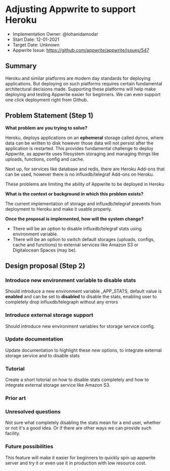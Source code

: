 # Adjusting Appwrite to support Heroku <!-- What do you want to call your `awesome_feature`? -->

- Implementation Owner: @lohanidamodar
- Start Date: 12-01-2021
- Target Date: Unknown
- Appwrite Issue:
  https://github.com/appwrite/appwrite/issues/547

## Summary

[summary]: #summary

<!-- Brief explanation of the proposed contribution. Write your answer below. -->

Heroku and similar platforms are modern day standards for deploying applications. But deploying on such platforms requires certain fundamental architectural decisions made. Supporting these platforms will help make deploying and testing Appwrite easier for beginners. We can even support one click deployment right from Github.

## Problem Statement (Step 1)

[problem-statement]: #problem-statement

**What problem are you trying to solve?**

<!-- Write your answer below. -->
Heroku, deploys applications on an **ephemeral** storage called dynos, where data can be written to disk however those data will not persist after the application is restarted. This provides fundamental challenge to deploy Appwrite, as appwrite uses filesystem storaging and managing things like uploads, functions, config and cache.

Next up, for services like database and redis, there are Heroku Add-ons that can be used, however there is no influxdb/telegraf Add-ons on Heroku.

These problems are limiting the ability of Appwrite to be deployed in Heroku


**What is the context or background in which this problem exists?**

<!-- Write your answer below. -->

The current implementation of storage and influxdb/telegraf prevents from deployment to Heroku and make it usable properly.

**Once the proposal is implemented, how will the system change?**

<!-- Write your answer below. -->

- There will be an option to disable influxdb/telegraf stats using environment variable.
- There will be an option to switch default storages (uploads, configs, cache and functions) to external services like Amazon S3 or Digitalocean Spaces (may be).

<!-- Please avoid discussing your proposed solution. -->

## Design proposal (Step 2)

[design-proposal]: #design-proposal

### Introduce new environment variable to disable stats
Should introduce a new environment variable _APP_STATS, default value is **enabled** and can be set to **disabled** to disable the stats, enabling user to completely drop influxdb/telegraph without any errors

### Introduce external storage support
Should introduce new environment variables for storage service config.

### Update documentation
Update documentation to highlight these new options, to integrate external storage service and to disable stats

### Tutorial
Create a short totorial on how to disable stats completely and how to integrate external storage service like Amazon S3.

<!--
This is the technical portion of the RFC. Explain the design in sufficient detail keeping in mind the following:

- Its interaction with other parts of the system is clear
- It is reasonably clear how the contribution would be implemented
- Dependencies on libraries, tools, projects or work that isn't yet complete
- New API routes that need to be created or modifications to the existing routes (if needed)
- Any breaking changes and ways in which we can ensure backward compatibility.
- Use Cases
- Goals
- Deliverables
- Changes to documentation
- Ways to scale the solution

Ensure that you include examples, code-snippets etc. to allow the community to understand the proposed solution. **It would be best if the examples use naming conventions that you intend to use during the actual implementation so that changes can be suggested early on during the development.**

Write your answer below.

-->

### Prior art

[prior-art]: #prior-art

<!--

Discuss prior art, both the good and the bad, in relation to this proposal. A
few examples of what this can include are:

- Does this functionality exist in other software and what experience has their
  community had?
- For other teams: What lessons can we learn from what other communities have
  done here?
- Papers: Are there any published papers or great posts that discuss this? If
  you have some relevant papers to refer to, this can serve as a more detailed
  theoretical background.

This section is intended to encourage you as an author to think about the
lessons from other software, provide readers of your RFC with a fuller picture.
If there is no prior art, that is fine - your ideas are interesting to us
whether they are brand new or if it is an adaptation from other software.

Write your answer below.
-->

### Unresolved questions

[unresolved-questions]: #unresolved-questions


<!-- What parts of the design do you expect to resolve through the RFC process before this gets merged? -->

<!-- Write your answer below. -->

Not sure what completely disabling the stats mean for a end user, whether or not it's a good idea. Or if there are other ways we can provide such facility.

### Future possibilities

[future-possibilities]: #future-possibilities

<!-- This is also a good place to "dump ideas", if they are out of scope for the RFC you are writing but otherwise related. -->

<!-- Write your answer below. -->

This feature will make it easier for beginners to quickly spin up appwrite server and try it or even use it in production with low resource cost.